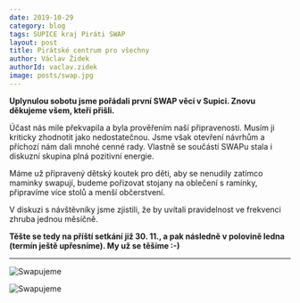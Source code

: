 ```yaml
---
date: 2019-10-29
category: blog
tags: SUPICE kraj Piráti SWAP
layout: post
title: Pirátské centrum pro všechny
author: Václav Židek
authorId: vaclav.zidek
image: posts/swap.jpg
---
```


**Uplynulou sobotu jsme pořádali první SWAP věcí v Supici. Znovu děkujeme všem, kteří přišli.**

Účast nás mile překvapila a byla prověřením naší připravenosti. Musím ji kriticky zhodnotit jako nedostatečnou. Jsme však otevření návrhům a příchozí nám dali mnohé cenné rady. Vlastně se součástí SWAPu stala i diskuzní skupina plná pozitivní energie.

Máme už připravený dětský koutek pro děti, aby se nenudily zatímco maminky swapují, budeme pořizovat stojany na oblečení s ramínky, připravíme více stolů a menší občerstvení. 

V diskuzi s návštěvníky jsme zjistili, že by uvítali pravidelnost ve frekvenci zhruba jednou měsíčně. 

**Těšte se tedy na příští setkání již 30. 11., a pak následně v polovině ledna (termín ještě upřesníme). My už se těšíme :-)**


---
![Swapujeme](https://ustecky.pirati.cz/assets/img/posts/swap2.jpg)

![Swapujeme](https://ustecky.pirati.cz/assets/img/posts/swap3.jpg)
